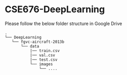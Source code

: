 # CSE676-DeepLearning


Please follow the below folder structure in Google Drive
```
.
└── DeepLearning            
   └── fgvc-aircraft-2013b          
       └── data
           |── train.csv
           |── val.csv
           |── test.csv            
           └── images
               └── ....
```

